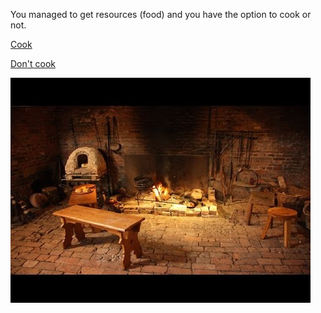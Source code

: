 You managed to get resources (food) and you have the option to cook or not.

[Cook](cook.md)

[Don't cook](no-cook.md)

![cook](../../images/cooking.jpg)